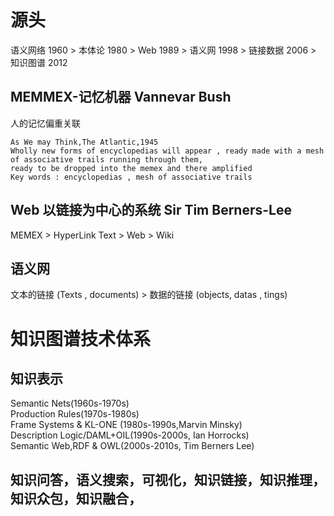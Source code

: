 # 源头
语义网络 1960 > 本体论 1980 > Web 1989 > 语义网 1998 > 链接数据 2006 > 知识图谱 2012  
## MEMMEX-记忆机器  Vannevar Bush 
人的记忆偏重关联   
```
As We may Think,The Atlantic,1945    
Wholly new forms of encyclopedias will appear , ready made with a mesh of associative trails running through them,   
ready to be dropped into the memex and there amplified     
Key words : encyclopedias , mesh of associative trails
```
## Web 以链接为中心的系统 Sir Tim Berners-Lee
MEMEX > HyperLink Text > Web > Wiki

## 语义网
文本的链接 (Texts , documents)  >  数据的链接 (objects, datas , tings)

# 知识图谱技术体系
## 知识表示
Semantic Nets(1960s-1970s)    
Production Rules(1970s-1980s)    
Frame Systems & KL-ONE (1980s-1990s,Marvin Minsky)    
Description Logic/DAML+OIL(1990s-2000s, Ian Horrocks)     
Semantic Web,RDF & OWL(2000s-2010s, Tim Berners Lee)
## 知识问答，语义搜索，可视化，知识链接，知识推理，知识众包，知识融合，

